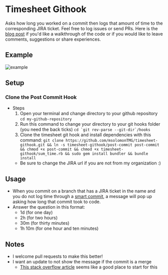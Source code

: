 # Timesheet Githook
Asks how long you worked on a commit then logs that amount of time to the corresponding JIRA ticket. Feel free to log issues or send PRs. Here is the [blog post](http://mike-solomon.com/timesheet-githook) if you'd like a walkthrough of the code or if you would like to leave comments, suggestions or share experiences.

## Example
![example](http://i.imgur.com/s4v8eKS.gif)

## Setup
### Clone the Post Commit Hook
- Steps
  1. Open your terminal and change directory to your github repository `` cd my-github-repository ``
  2. Run this command to change your directory to your git hooks folder (you need the back ticks) `` cd `git rev-parse --git-dir`/hooks ``
  3. Clone the timesheet git hook and install dependencies with this command: `` git clone https://github.com/msolomonTMG/timesheet-githook.git && ln -s timesheet-githook/post-commit post-commit && chmod +x post-commit && chmod +x timesheet-githook/sum_time.rb && sudo gem install bundler && bundle install ``
  - Be sure to change the JIRA url if you are not from my organization :)

## Usage
- When you commit on a branch that has a JIRA ticket in the name and you do not log time through a [smart commit](https://confluence.atlassian.com/display/FISHEYE/Using+smart+commits#Usingsmartcommits-TransitionyourJIRAissues), a message will pop up asking how long that commit took to code.
- Answer the question in this format:
  - 1d (for one day)
  - 2h (for two hours)
  - 30m (for thirty minutes)
  - 1h 10m (for one hour and ten minutes)

## Notes
- I welcome pull requests to make this better!
- I want an update to not show the message if the commit is a merge
  - [This stack overflow article](http://stackoverflow.com/questions/3824050/telling-if-a-git-commit-is-a-merge-revert-commit) seems like a good place to start for this

